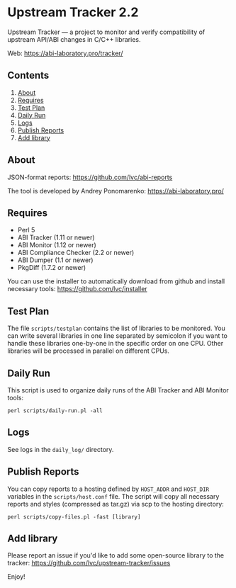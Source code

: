 Upstream Tracker 2.2
====================

Upstream Tracker — a project to monitor and verify compatibility of upstream API/ABI changes in C/C++ libraries.

Web: https://abi-laboratory.pro/tracker/

Contents
--------

1. [ About           ](#about)
2. [ Requires        ](#requires)
3. [ Test Plan       ](#test-plan)
4. [ Daily Run       ](#daily-run)
5. [ Logs            ](#logs)
6. [ Publish Reports ](#publish-reports)
7. [ Add library     ](#add-library)

About
-----

JSON-format reports: https://github.com/lvc/abi-reports

The tool is developed by Andrey Ponomarenko: https://abi-laboratory.pro/

Requires
--------

* Perl 5
* ABI Tracker (1.11 or newer)
* ABI Monitor (1.12 or newer)
* ABI Compliance Checker (2.2 or newer)
* ABI Dumper (1.1 or newer)
* PkgDiff (1.7.2 or newer)

You can use the installer to automatically download from github and install necessary tools: https://github.com/lvc/installer

Test Plan
---------

The file `scripts/testplan` contains the list of libraries to be monitored. You can write several libraries in one line separated by semicolon if you want to handle these libraries one-by-one in the specific order on one CPU. Other libraries will be processed in parallel on different CPUs.

Daily Run
---------

This script is used to organize daily runs of the ABI Tracker and ABI Monitor tools:

    perl scripts/daily-run.pl -all

Logs
----

See logs in the `daily_log/` directory.

Publish Reports
---------------

You can copy reports to a hosting defined by `HOST_ADDR` and `HOST_DIR` variables in the `scripts/host.conf` file. The script will copy all necessary reports and styles (compressed as tar.gz) via scp to the hosting directory:

    perl scripts/copy-files.pl -fast [library]

Add library
-----------

Please report an issue if you'd like to add some open-source library to the tracker: https://github.com/lvc/upstream-tracker/issues

Enjoy!
